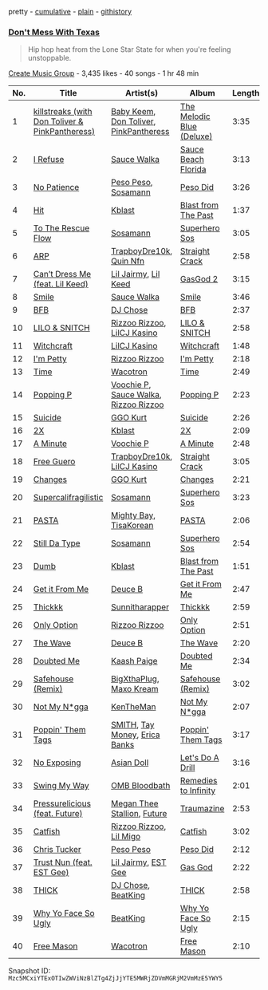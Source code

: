 pretty - [cumulative](/playlists/cumulative/1iiODxaiVpBp522dalIe9V.md) - [plain](/playlists/plain/1iiODxaiVpBp522dalIe9V) - [githistory](https://github.githistory.xyz/mackorone/spotify-playlist-archive/blob/main/playlists/plain/1iiODxaiVpBp522dalIe9V)

### [Don't Mess With Texas](https://open.spotify.com/playlist/1iiODxaiVpBp522dalIe9V)

> Hip hop heat from the Lone Star State for when you're feeling unstoppable.

[Create Music Group](https://open.spotify.com/user/5yxhjtdh364nu3usltc4act75) - 3,435 likes - 40 songs - 1 hr 48 min

| No. | Title | Artist(s) | Album | Length |
|---|---|---|---|---|
| 1 | [killstreaks \(with Don Toliver & PinkPantheress\)](https://open.spotify.com/track/754hhnczVNu3ibRaoAcujX) | [Baby Keem](https://open.spotify.com/artist/5SXuuuRpukkTvsLuUknva1), [Don Toliver](https://open.spotify.com/artist/4Gso3d4CscCijv0lmajZWs), [PinkPantheress](https://open.spotify.com/artist/78rUTD7y6Cy67W1RVzYs7t) | [The Melodic Blue \(Deluxe\)](https://open.spotify.com/album/5Co3CGD9lBQVNnn7q0px1g) | 3:35 |
| 2 | [I Refuse](https://open.spotify.com/track/0dQR0ILJ1mAEkvUkduU7pr) | [Sauce Walka](https://open.spotify.com/artist/42yf4QkiE9a252krn9OUCb) | [Sauce Beach Florida](https://open.spotify.com/album/3MKC3KePgYR2Et6PvtHNfo) | 3:13 |
| 3 | [No Patience](https://open.spotify.com/track/3kVjhJMNPPnoLoTRJA0dmE) | [Peso Peso](https://open.spotify.com/artist/4sUMXGoB71qnOF7H691QGj), [Sosamann](https://open.spotify.com/artist/3Bj81IbILbuj2uEwWXMdXI) | [Peso Did](https://open.spotify.com/album/7k77LKKkBn0XbkQjWtcc2q) | 3:26 |
| 4 | [Hit](https://open.spotify.com/track/27UwYehz35a6GSi7xWd2Th) | [Kblast](https://open.spotify.com/artist/3WyzXUbSj6GlWl379WjHOU) | [Blast from The Past](https://open.spotify.com/album/4LwbmDH8srglysGJtgg4YT) | 1:37 |
| 5 | [To The Rescue Flow](https://open.spotify.com/track/0OdqAHCFkmA3erTz3bmm4o) | [Sosamann](https://open.spotify.com/artist/3Bj81IbILbuj2uEwWXMdXI) | [Superhero Sos](https://open.spotify.com/album/6ndKtEAg2SLWAhGd1GOZYo) | 3:05 |
| 6 | [ARP](https://open.spotify.com/track/0Fy9R6vmNVvQ7tNnPwnAUw) | [TrapboyDre10k](https://open.spotify.com/artist/5HWorG0e96YIZj95zBgGm9), [Quin Nfn](https://open.spotify.com/artist/3M1quhETLChtt9NHKVaajX) | [Straight Crack](https://open.spotify.com/album/4XbJKPVbGX1WLx7EgzjCfp) | 2:58 |
| 7 | [Can’t Dress Me \(feat\. Lil Keed\)](https://open.spotify.com/track/3i8akyijBwNtRwT5KK6kSU) | [Lil Jairmy](https://open.spotify.com/artist/2MqvNhgPzUzBXERkh00GDY), [Lil Keed](https://open.spotify.com/artist/3uJx5SnOM59Li7lCxA3b29) | [GasGod 2](https://open.spotify.com/album/30ZkAc4eDuAOPnlZkpVQKq) | 3:15 |
| 8 | [Smile](https://open.spotify.com/track/2JoWJ6MqFU1tH95OFpRBp3) | [Sauce Walka](https://open.spotify.com/artist/42yf4QkiE9a252krn9OUCb) | [Smile](https://open.spotify.com/album/2lu3gHHtAPmiBpQe4wMM23) | 3:46 |
| 9 | [BFB](https://open.spotify.com/track/1eSljldFMRJETJlrBIXuFI) | [DJ Chose](https://open.spotify.com/artist/28Jt29jw6Smc3ZkzALTouq) | [BFB](https://open.spotify.com/album/26i1gcpKsET3toSjvddM9b) | 2:37 |
| 10 | [LILO & SNITCH](https://open.spotify.com/track/012lK5uIB8uOgg5pLEparD) | [Rizzoo Rizzoo](https://open.spotify.com/artist/2zaB41HXDxNghkA6X0fgXT), [LilCJ Kasino](https://open.spotify.com/artist/4pORMflJEUW1OYfNgiMLH5) | [LILO & SNITCH](https://open.spotify.com/album/0pUmN0ISUN0RG3ScTeewrg) | 2:58 |
| 11 | [Witchcraft](https://open.spotify.com/track/6XAke3QcPH0KlGqBMgkUJs) | [LilCJ Kasino](https://open.spotify.com/artist/4pORMflJEUW1OYfNgiMLH5) | [Witchcraft](https://open.spotify.com/album/5j3vXKlDG0GOjiqPRdHKfp) | 1:48 |
| 12 | [I'm Petty](https://open.spotify.com/track/5z60a2DC3pP0yqBxrde8sS) | [Rizzoo Rizzoo](https://open.spotify.com/artist/2zaB41HXDxNghkA6X0fgXT) | [I'm Petty](https://open.spotify.com/album/76KogM8Lr7osWvEeOghL4M) | 2:18 |
| 13 | [Time](https://open.spotify.com/track/0PscXfGNoKV05i02lyejwK) | [Wacotron](https://open.spotify.com/artist/4CAL0nDGvLhUfQEpwSLnUz) | [Time](https://open.spotify.com/album/7jl1EFPELcDEtfy03Xv2Gk) | 2:49 |
| 14 | [Popping P](https://open.spotify.com/track/40yjgSr1Uw8hNWiC1TL8Nj) | [Voochie P](https://open.spotify.com/artist/4XxIlRzfz6UtWj0uYTlEy3), [Sauce Walka](https://open.spotify.com/artist/42yf4QkiE9a252krn9OUCb), [Rizzoo Rizzoo](https://open.spotify.com/artist/2zaB41HXDxNghkA6X0fgXT) | [Popping P](https://open.spotify.com/album/6pZQGwvrv57gBmh5wEuBUC) | 2:23 |
| 15 | [Suicide](https://open.spotify.com/track/1RKdIAB2mgaelPCxbOO9Aj) | [GGO Kurt](https://open.spotify.com/artist/0vz5Vjiz8a9dq9PEBACdRG) | [Suicide](https://open.spotify.com/album/7McDjv1gNIYgXp4HifR0yJ) | 2:26 |
| 16 | [2X](https://open.spotify.com/track/6rOARyM8Vgf0TE1uF6K1NW) | [Kblast](https://open.spotify.com/artist/3WyzXUbSj6GlWl379WjHOU) | [2X](https://open.spotify.com/album/49Y3Vt5XvhteI1MTzFKjIm) | 2:09 |
| 17 | [A Minute](https://open.spotify.com/track/65QP6BxJUloDtGlQ9VHsxV) | [Voochie P](https://open.spotify.com/artist/4XxIlRzfz6UtWj0uYTlEy3) | [A Minute](https://open.spotify.com/album/01uOXgxXDmQWLH5YEONuIx) | 2:48 |
| 18 | [Free Guero](https://open.spotify.com/track/3yqCiOhVMXCP9Q26Idpfrh) | [TrapboyDre10k](https://open.spotify.com/artist/5HWorG0e96YIZj95zBgGm9), [LilCJ Kasino](https://open.spotify.com/artist/4pORMflJEUW1OYfNgiMLH5) | [Straight Crack](https://open.spotify.com/album/4XbJKPVbGX1WLx7EgzjCfp) | 3:05 |
| 19 | [Changes](https://open.spotify.com/track/1s9rgcbDm2D0bwwhzNXuzD) | [GGO Kurt](https://open.spotify.com/artist/0vz5Vjiz8a9dq9PEBACdRG) | [Changes](https://open.spotify.com/album/51Ywhmq5eOiv9UG6w73feW) | 2:21 |
| 20 | [Supercalifragilistic](https://open.spotify.com/track/4ubr1Roh7kvfdOQeWDPqhW) | [Sosamann](https://open.spotify.com/artist/3Bj81IbILbuj2uEwWXMdXI) | [Superhero Sos](https://open.spotify.com/album/6ndKtEAg2SLWAhGd1GOZYo) | 3:23 |
| 21 | [PASTA](https://open.spotify.com/track/7yCnwyfRq6GSxmivcxnyKp) | [Mighty Bay](https://open.spotify.com/artist/6vAbPprzkLR2v8FpTgyYcV), [TisaKorean](https://open.spotify.com/artist/6lEhBhAv6HOopjXssi09cq) | [PASTA](https://open.spotify.com/album/4AMWdPPnZpFQTUwMXWsHjo) | 2:06 |
| 22 | [Still Da Type](https://open.spotify.com/track/7cBxMW3rLFsgGOUiajaHor) | [Sosamann](https://open.spotify.com/artist/3Bj81IbILbuj2uEwWXMdXI) | [Superhero Sos](https://open.spotify.com/album/6ndKtEAg2SLWAhGd1GOZYo) | 2:54 |
| 23 | [Dumb](https://open.spotify.com/track/7KjL4RtMVSpeh9z7ksP25d) | [Kblast](https://open.spotify.com/artist/3WyzXUbSj6GlWl379WjHOU) | [Blast from The Past](https://open.spotify.com/album/4LwbmDH8srglysGJtgg4YT) | 1:51 |
| 24 | [Get it From Me](https://open.spotify.com/track/4sJIfChytqSlxZxdA7nKIw) | [Deuce B](https://open.spotify.com/artist/1Ii4hkVp16i905iO1AbkLO) | [Get it From Me](https://open.spotify.com/album/4JtN7j2qXgzmYHko4Ng01X) | 2:47 |
| 25 | [Thickkk](https://open.spotify.com/track/66ud8D8QKB989APuehQYRR) | [Sunnitharapper](https://open.spotify.com/artist/2KpLGbnpFTj3QUUSlB2mQO) | [Thickkk](https://open.spotify.com/album/1y8ZHVRa382U8PoR9A7sKY) | 2:59 |
| 26 | [Only Option](https://open.spotify.com/track/1S1l2lWd8AKonS1yAqeUto) | [Rizzoo Rizzoo](https://open.spotify.com/artist/2zaB41HXDxNghkA6X0fgXT) | [Only Option](https://open.spotify.com/album/4bNFDi2fYl3LH5mkIu6IdC) | 2:51 |
| 27 | [The Wave](https://open.spotify.com/track/2BquWRRhieU2XORE5PzbRH) | [Deuce B](https://open.spotify.com/artist/1Ii4hkVp16i905iO1AbkLO) | [The Wave](https://open.spotify.com/album/7gSAT7MqNJQg26bQUv207V) | 2:20 |
| 28 | [Doubted Me](https://open.spotify.com/track/4oqMIoa9pJnCHDqv47ZmxJ) | [Kaash Paige](https://open.spotify.com/artist/0f2YkMXwFNJNSX7MymevKE) | [Doubted Me](https://open.spotify.com/album/12o2sMXJK82NueZuOq5Vmf) | 2:34 |
| 29 | [Safehouse \(Remix\)](https://open.spotify.com/track/1skdWyEVQXHMVGagZIahpi) | [BigXthaPlug](https://open.spotify.com/artist/6qxpnaukVayrQn6ViNvu9I), [Maxo Kream](https://open.spotify.com/artist/6xS5PpBWaVYraexEkEjjXv) | [Safehouse \(Remix\)](https://open.spotify.com/album/5wuq0OD9nAY88wyniP5XxE) | 3:02 |
| 30 | [Not My N\*gga](https://open.spotify.com/track/6tL1V3GzJccYkas3w3f6QC) | [KenTheMan](https://open.spotify.com/artist/6o4O5GX5kOWAGXtZUedxo3) | [Not My N\*gga](https://open.spotify.com/album/1CUo0EBK0PhrHJQeI2Lg3z) | 2:07 |
| 31 | [Poppin' Them Tags](https://open.spotify.com/track/22eJd4RvbMXBf7aYVhI92h) | [SMITH](https://open.spotify.com/artist/4XOIQF9cT5At4H0qcjhVL7), [Tay Money](https://open.spotify.com/artist/6R6EfP43F8ZuMcilsE4zs7), [Erica Banks](https://open.spotify.com/artist/2SXhbucehn00OBVKhzxDyM) | [Poppin' Them Tags](https://open.spotify.com/album/44LfR2QnA8kybYssWYnkf4) | 3:17 |
| 32 | [No Exposing](https://open.spotify.com/track/7zPVCNgJ1loo0Z0RQufO6V) | [Asian Doll](https://open.spotify.com/artist/4guK7U9J36z76E1tWecJ0J) | [Let's Do A Drill](https://open.spotify.com/album/2ZlRq32UQiZYPYt6VkPaRl) | 3:16 |
| 33 | [Swing My Way](https://open.spotify.com/track/5fgLfB1OLEBicOdAPRsVdp) | [OMB Bloodbath](https://open.spotify.com/artist/791JV2CttYVOeGa9F6Kdu3) | [Remedies to Infinity](https://open.spotify.com/album/28roxWS4vv1bFtsAaNdyU8) | 2:01 |
| 34 | [Pressurelicious \(feat\. Future\)](https://open.spotify.com/track/16knHihZqSUCl07ablNPPl) | [Megan Thee Stallion](https://open.spotify.com/artist/181bsRPaVXVlUKXrxwZfHK), [Future](https://open.spotify.com/artist/1RyvyyTE3xzB2ZywiAwp0i) | [Traumazine](https://open.spotify.com/album/4YP0h2KGDb20eJuStnBvim) | 2:53 |
| 35 | [Catfish](https://open.spotify.com/track/4OhWw6msXRsV8PqELMk4M3) | [Rizzoo Rizzoo](https://open.spotify.com/artist/2zaB41HXDxNghkA6X0fgXT), [Lil Migo](https://open.spotify.com/artist/4weldYkJEu7VzU1lLUQPBF) | [Catfish](https://open.spotify.com/album/3cDElpCExXA68XkhdXcmiA) | 3:02 |
| 36 | [Chris Tucker](https://open.spotify.com/track/20v6feApPeqzmEENIvlHqh) | [Peso Peso](https://open.spotify.com/artist/4sUMXGoB71qnOF7H691QGj) | [Peso Did](https://open.spotify.com/album/7k77LKKkBn0XbkQjWtcc2q) | 2:12 |
| 37 | [Trust Nun \(feat\. EST Gee\)](https://open.spotify.com/track/0D77ULkdHxpfbu0NsDLeRL) | [Lil Jairmy](https://open.spotify.com/artist/2MqvNhgPzUzBXERkh00GDY), [EST Gee](https://open.spotify.com/artist/4FlG0V0jhLO4qGpayFOphj) | [Gas God](https://open.spotify.com/album/2Bz7FAQGKk464rBl9oxaVj) | 2:22 |
| 38 | [THICK](https://open.spotify.com/track/0YYNIGKgAk34vZkV2NySie) | [DJ Chose](https://open.spotify.com/artist/28Jt29jw6Smc3ZkzALTouq), [BeatKing](https://open.spotify.com/artist/5L8p9kDnX2cgoI8VLUL2p4) | [THICK](https://open.spotify.com/album/3ftgaQdeWKruuVNUlsWbyh) | 2:58 |
| 39 | [Why Yo Face So Ugly](https://open.spotify.com/track/1pmdSzE3yRNcagg7H59Z7X) | [BeatKing](https://open.spotify.com/artist/5L8p9kDnX2cgoI8VLUL2p4) | [Why Yo Face So Ugly](https://open.spotify.com/album/3w9CBT8F4uMHA5Bvc1LBcI) | 2:15 |
| 40 | [Free Mason](https://open.spotify.com/track/4kisEdLXmdb4MVr25XZV9B) | [Wacotron](https://open.spotify.com/artist/4CAL0nDGvLhUfQEpwSLnUz) | [Free Mason](https://open.spotify.com/album/2x1eDK721WNTGKXMVNcLKi) | 2:10 |

Snapshot ID: `Mzc5MCxiYTExOTIwZWViNzBlZTg4ZjJjYTE5MWRjZDVmMGRjM2VmMzE5YWY5`
